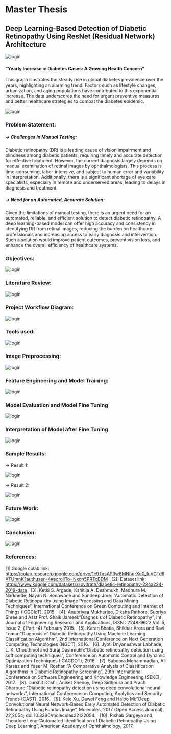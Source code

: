 # Master Thesis

## Deep Learning-Based Detection of Diabetic Retinopathy Using ResNet (Residual Network) Architecture

![login](https://github.com/addyarishabh/Master-Thesis/blob/d51654ac7adecfffb37d4fe789d50b54728a5434/Title%20img.jpg?raw=true)

#### "Yearly Increase in Diabetes Cases: A Growing Health Concern"
This graph illustrates the steady rise in global diabetes prevalence over the years, highlighting an alarming trend. Factors such as lifestyle changes, urbanization, and aging populations have contributed to this exponential increase. The data underscores the need for urgent preventive measures and better healthcare strategies to combat the diabetes epidemic.

![login](https://github.com/addyarishabh/Master-Thesis/blob/9b122ae10860bcd11d7b6777514afa09034b92c5/stat.jpg?raw=true)

### Problem Statement:

##### -> Challenges in Manual Testing: 

Diabetic retinopathy (DR) is a leading cause of vision impairment and blindness among diabetic patients, requiring timely and accurate detection for effective treatment. However, the current diagnosis largely depends on manual examination of retinal images by ophthalmologists. This process is time-consuming, labor-intensive, and subject to human error and variability in interpretation. Additionally, there is a significant shortage of eye care specialists, especially in remote and underserved areas, leading to delays in diagnosis and treatment.

##### -> Need for an Automated, Accurate Solution: 

Given the limitations of manual testing, there is an urgent need for an automated, reliable, and efficient solution to detect diabetic retinopathy. A deep learning-based model can offer high accuracy and consistency in identifying DR from retinal images, reducing the burden on healthcare professionals and increasing access to early diagnosis and intervention. Such a solution would improve patient outcomes, prevent vision loss, and enhance the overall efficiency of healthcare systems.

### Objectives:

![login](https://github.com/addyarishabh/Master-Thesis/blob/158c0fa7a79d2674464e2c9d7257a5b4cfd7c75e/Objectives.png?raw=true)

### Literature Review:

![login](https://github.com/addyarishabh/Master-Thesis/blob/3702240e21027adc1565198cf516e1b39e406ce7/literature%20review.png?raw=true)

### Project Workflow Diagram:

![login](https://github.com/addyarishabh/Master-Thesis/blob/3702240e21027adc1565198cf516e1b39e406ce7/Project%20Workflow.png?raw=true)

### Tools used:

![login](https://github.com/addyarishabh/Master-Thesis/blob/3702240e21027adc1565198cf516e1b39e406ce7/Tools.png?raw=true)

### Image Preprocessing:

![login](https://github.com/addyarishabh/Master-Thesis/blob/e358178d1e0a0115ee8fa44fa0041eb4709c4a1b/Image%20Preprocessing.png?raw=true)

### Feature Engineering and Model Training:

![login](https://github.com/addyarishabh/Master-Thesis/blob/a589ca43ee728dfa96c3f9d2bef5dab550b64c85/Model%20Training.png?raw=true)


### Model Evaluation and Model Fine Tuning

![login](https://github.com/addyarishabh/Master-Thesis/blob/a589ca43ee728dfa96c3f9d2bef5dab550b64c85/Model%20Evaluation%20and%20Fine%20Tuning.png?raw=true)

### Interpretation of Model after Fine Tuning

![login](https://github.com/addyarishabh/Master-Thesis/blob/a589ca43ee728dfa96c3f9d2bef5dab550b64c85/After%20Fine%20tuning.png?raw=true)


### Sample Results:

-> Result 1:

![login](https://github.com/addyarishabh/Master-Thesis/blob/167f8e8057857ab781fff46f67f796cb40773f89/Sample%20Result%201.png?raw=true)

-> Result 2:

![login](https://github.com/addyarishabh/Master-Thesis/blob/167f8e8057857ab781fff46f67f796cb40773f89/Sample%20Result%202.png?raw=true)

### Future Work:

![login](https://github.com/addyarishabh/Master-Thesis/blob/167f8e8057857ab781fff46f67f796cb40773f89/Future%20Work.png?raw=true)


### Conclusion:

![login](https://github.com/addyarishabh/Master-Thesis/blob/7b59683014fe7a1668965f13eff17ebbb7b1c8b0/Conclusion.png?raw=true)

### References:

[1].Google colab link: https://colab.research.google.com/drive/1c9TosAP3w8MNhqrXq0_luVGTd8XTUmnK?authuser=4#scrollTo=Nxqn5PRTcBDM
 
[2]. Dataset link: https://www.kaggle.com/datasets/sovitrath/diabetic-retinopathy-224x224-2019-data
 
[3]. Ketki S. Argade, Kshitija A. Deshmukh, Madhura M. Narkhede, Nayan N. Sonawane and Sandeep Jore: ”Automatic Detection of Diabetic Retinopa-thy using Image Processing and Data Mining Techniques”, International Conference on Green Computing and Internet of Things (ICGCIoT), 2015.
 
[4]. Anupriyaa Mukherjee, Diksha Rathore, Supriya Shree and Asst Prof. Shaik Jameel:”Diagnosis of Diabetic Retinopathy”, Int. Journal of Engineering Research and Applications, ISSN : 2248-9622,Vol. 5, Issue 2, ( Part -4) February 2015.
 
[5]. Karan Bhatia, Shikhar Arora and Ravi Tomar:”Diagnosis of Diabetic Retinopathy Using Machine Learning Classification Algorithm”, 2nd International Conference on Next Generation Computing Technologies (NGCT), 2016.
 
[6]. Jyoti Dnyaneshwar Labhade, L. K. Chouthmol and Suraj Deshmukh:”Diabetic retinopathy detection using soft computing techniques”, Conference on Automatic Control and Dynamic Optimization Techniques (ICACDOT), 2016.
 
[7]. Saboora Mohammadian, Ali Karsaz and Yaser M. Roshan:”A Comparative Analysis of Classification Algorithms in Diabetic Retinopathy Screening”, 29th International Conference on Software Engineering and Knowledge Engineering (SEKE), 2017.
 
[8]. Darshit Doshi, Aniket Shenoy, Deep Sidhpura and Prachi Gharpure:”Diabetic retinopathy detection using deep convolutional neural networks”, International Conference on Computing, Analytics and Security Trends (CAST), 2016.
 
[9]. Kele Xu, Dawei Feng and Haibo Mi:”Deep Convolutional Neural Network-Based Early Automated Detection of Diabetic Retinopathy Using Fundus Image”, Molecules, 2017 (Open Access Journal), 22,2054; doi:10.3390/molecules22122054.
 
[10]. Rishab Gargeya and Theodore Leng:”Automated Identification of Diabetic Retinopathy Using Deep Learning”, American Academy of Ophthalmology, 2017.
 


